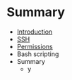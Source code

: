 # Summary

* [Introduction](README.md)
* [SSH](ssh.md)
* [Permissions](permissions.md)
* Bash scripting
* Summary
   * y

